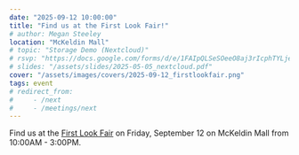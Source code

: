 ```yaml
---
date: "2025-09-12 10:00:00"
title: "Find us at the First Look Fair!"
# author: Megan Steeley
location: "McKeldin Mall"
# topic: "Storage Demo (Nextcloud)"
# rsvp: "https://docs.google.com/forms/d/e/1FAIpQLSeSOeeO8aj3rIcphTYLjeyGRquV_9BjZREBT2qtlquttWZEjA/viewform?embedded=true"
# slides: "/assets/slides/2025-05-05_nextcloud.pdf"
cover: "/assets/images/covers/2025-09-12_firstlookfair.png"
tags: event
# redirect_from:
#     - /next
#     - /meetings/next
---
```


Find us at the [First Look Fair](https://stamp.umd.edu/get_involved/student_org_resource_center_sorc/get_involved/first_look_fair) on Friday, September 12 on McKeldin Mall from 10:00AM - 3:00PM.